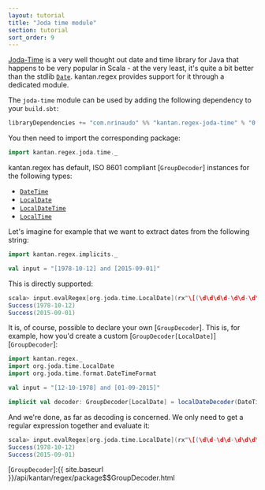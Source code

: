 ```yaml
---
layout: tutorial
title: "Joda time module"
section: tutorial
sort_order: 9
---
```

[Joda-Time](http://www.joda.org/joda-time/) is a very well thought out date and time library for Java that happens to
be very popular in Scala - at the very least, it's quite a bit better than the stdlib [`Date`]. kantan.regex provides
support for it through a dedicated module.

The `joda-time` module can be used by adding the following dependency to your `build.sbt`:

```scala
libraryDependencies += "com.nrinaudo" %% "kantan.regex-joda-time" % "0.3.0"
```

You then need to import the corresponding package:

```scala
import kantan.regex.joda.time._
```

kantan.regex has default, ISO 8601 compliant [`GroupDecoder`] instances for the following types:

* [`DateTime`]
* [`LocalDate`]
* [`LocalDateTime`]
* [`LocalTime`]

Let's imagine for example that we want to extract dates from the following string:

```scala
import kantan.regex.implicits._

val input = "[1978-10-12] and [2015-09-01]"
```

This is directly supported:

```scala
scala> input.evalRegex[org.joda.time.LocalDate](rx"\[(\d\d\d\d-\d\d-\d\d)\]", 1).foreach(println _)
Success(1978-10-12)
Success(2015-09-01)
```

It is, of course, possible to declare your own [`GroupDecoder`]. This is, for example, how you'd create a custom
[`GroupDecoder[LocalDate]`][`GroupDecoder`]:

```scala
import kantan.regex._
import org.joda.time.LocalDate
import org.joda.time.format.DateTimeFormat

val input = "[12-10-1978] and [01-09-2015]"

implicit val decoder: GroupDecoder[LocalDate] = localDateDecoder(DateTimeFormat.forPattern("dd-MM-yyyy"))
```

And we're done, as far as decoding is concerned. We only need to get a regular expression together and evaluate it:

```scala
scala> input.evalRegex[org.joda.time.LocalDate](rx"\[(\d\d-\d\d-\d\d\d\d)\]", 1).foreach(println _)
Success(1978-10-12)
Success(2015-09-01)
```



[`Date`]:https://docs.oracle.com/javase/7/docs/api/java/util/Date.html
[`DateTime`]:http://joda-time.sourceforge.net/apidocs/org/joda/time/DateTime.html
[`LocalDate`]:http://joda-time.sourceforge.net/apidocs/org/joda/time/LocalDate.html
[`LocalDateTime`]:http://joda-time.sourceforge.net/apidocs/org/joda/time/LocalDateTime.html
[`LocalTime`]:http://joda-time.sourceforge.net/apidocs/org/joda/time/LocalTime.html
[`DateTimeFormat`]:http://joda-time.sourceforge.net/apidocs/org/joda/time/format/DateTimeFormat.html
[`GroupDecoder`]:{{ site.baseurl }}/api/kantan/regex/package$$GroupDecoder.html
